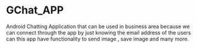 # GChat_APP
Android Chatting Application that can be used in business area because we can connect through the app by just knowing the email address of the users can this app have functionality to send image , save image and many more.
